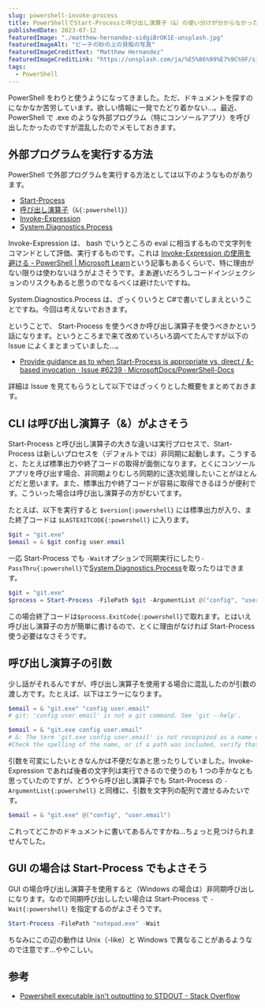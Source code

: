 ```yaml
---
slug: powershell-invoke-process
title: PowerShellでStart-Processと呼び出し演算子（&）の使い分けが分からなかった
publishedDate: 2023-07-12
featuredImage: "./matthew-hernandez-sidgiBrOK1E-unsplash.jpg"
featuredImageAlt: "ビーチの砂の上の貝殻の写真"
featuredImageCreditText: "Matthew Hernandez"
featuredImageCreditLink: "https://unsplash.com/ja/%E5%86%99%E7%9C%9F/sidgiBrOK1E"
tags:
  - PowerShell
---
```


PowerShell をわりと使うようになってきました。ただ、ドキュメントを探すのになかなか苦労しています。欲しい情報に一発でたどり着かない…。最近、 PowerShell で .exe のような外部プログラム（特にコンソールアプリ）を呼び出したかったのですが混乱したのでメモしておきます。

## 外部プログラムを実行する方法

PowerShell で外部プログラムを実行する方法としては以下のようなものがあります。

- [Start-Process](https://learn.microsoft.com/ja-jp/powershell/module/microsoft.powershell.management/start-process)
- [呼び出し演算子](https://learn.microsoft.com/ja-jp/powershell/module/microsoft.powershell.core/about/about_operators#call-operator-)（`&{:powershell}`）
- [Invoke-Expression](https://learn.microsoft.com/ja-jp/powershell/module/microsoft.powershell.utility/invoke-expression)
- [System.Diagnostics.Process](https://learn.microsoft.com/ja-jp/dotnet/api/system.diagnostics.process)

Invoke-Expression は、 bash でいうところの eval に相当するもので文字列をコマンドとして評価、実行するものです。これは [Invoke-Expression の使用を避ける - PowerShell | Microsoft Learn](https://learn.microsoft.com/ja-jp/powershell/scripting/learn/deep-dives/avoid-using-invoke-expression)という記事もあるくらいで、特に理由がない限りは使わないほうがよさそうです。まあ遅いだろうしコードインジェクションのリスクもあると思うのでなるべくは避けたいですね。

System.Diagnostics.Process は、ざっくりいうと C#で書いてしまえということですね。今回は考えないでおきます。

ということで、 Start-Process を使うべきか呼び出し演算子を使うべきかという話になります。というところまで来て改めていろいろ調べてたんですが以下の Issue によくまとまっていました…。

- [Provide guidance as to when Start-Process is appropriate vs. direct / &-based invocation · Issue #6239 · MicrosoftDocs/PowerShell-Docs](https://github.com/MicrosoftDocs/PowerShell-Docs/issues/6239)

詳細は Issue を見てもらうとして以下ではざっくりとした概要をまとめておきます。

## CLI は呼び出し演算子（&）がよさそう

Start-Process と呼び出し演算子の大きな違いは実行プロセスで、Start-Process は新しいプロセスを（デフォルトでは）非同期に起動します。こうすると、たとえば標準出力や終了コードの取得が面倒になります。とくにコンソールアプリを呼び出す場合、非同期よりむしろ同期的に逐次処理したいことがほとんどだと思います。また、標準出力や終了コードが容易に取得できるほうが便利です。こういった場合は呼び出し演算子の方がむいてます。

たとえば、以下を実行すると `$version{:powershell}` には標準出力が入り、また終了コードは `$LASTEXITCODE{:powershell}` に入ります。

```powershell
$git = "git.exe"
$email = & $git config user.email
```

一応 Start-Process でも `-Wait`オプションで同期実行にしたり`-PassThru{:powershell}`で[System.Diagnostics.Process](https://learn.microsoft.com/ja-jp/dotnet/api/system.diagnostics.process)を取ったりはできます。

```powershell
$git = "git.exe"
$process = Start-Process -FilePath $git -ArgumentList @("config", "user.email") -Wait -PassThru
```

この場合終了コードは`$process.ExitCode{:powershell}`で取れます。とはいえ呼び出し演算子の方が簡単に書けるので、とくに理由がなければ Start-Process 使う必要はなさそうです。

## 呼び出し演算子の引数

少し話がそれるんですが、呼び出し演算子を使用する場合に混乱したのが引数の渡し方です。たとえば、以下はエラーになります。

```powershell
$email = & "git.exe" "config user.email"
# git: 'config user.email' is not a git command. See 'git --help'.

$email = & "git.exe config user.email"
# &: The term 'git.exe config user.email' is not recognized as a name of a cmdlet, function, script file, or executable program.
#Check the spelling of the name, or if a path was included, verify that the path is correct and try again.
```

引数を可変にしたいときなんかは不便だなあと思ったりしていました。Invoke-Expression であれば後者の文字列は実行できるので使うのも 1 つの手かなとも思っていたのですが、どうやら呼び出し演算子でも Start-Process の `-ArgumentList{:powershell}` と同様に、引数を文字列の配列で渡せるみたいです。

```powershell
$email = & "git.exe" @("config", "user.email")
```

これってどこかのドキュメントに書いてあるんですかね…ちょっと見つけられませんでした。

## GUI の場合は Start-Process でもよさそう

GUI の場合呼び出し演算子を使用すると（Windows の場合は）非同期呼び出しになります。なので同期呼び出ししたい場合は Start-Process で `-Wait{:powershell}` を指定するのがよさそうです。

```powershell
Start-Process -FilePath "notepad.exe" -Wait
```

ちなみにこの辺の動作は Unix（-like）と Windows で異なることがあるようなので注意です…ややこしい。

## 参考

- [Powershell executable isn't outputting to STDOUT - Stack Overflow](https://stackoverflow.com/questions/51333183/powershell-executable-isnt-outputting-to-stdout/51334633#51334633)
